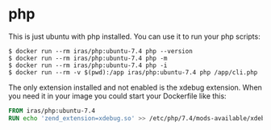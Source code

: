 # php

This is just ubuntu with php installed. You can use it to run your php scripts:

```console
$ docker run --rm iras/php:ubuntu-7.4 php --version
$ docker run --rm iras/php:ubuntu-7.4 php -m
$ docker run --rm iras/php:ubuntu-7.4 php -i
$ docker run --rm -v $(pwd):/app iras/php:ubuntu-7.4 php /app/cli.php
```

The only extension installed and not enabled is the xdebug extension. When you need it in your image you could start
your Dockerfile like this:

```Dockerfile
FROM iras/php:ubuntu-7.4
RUN echo 'zend_extension=xdebug.so' >> /etc/php/7.4/mods-available/xdebug.ini
```
